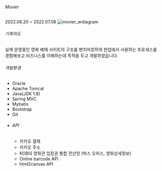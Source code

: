 <h6>Movier</h6>
<time>2022.06.20 ~ 2022.07.08</time>

<img alt="movier_erdiagram" src="https://user-images.githubusercontent.com/106262783/177227425-7eb50079-28bf-4d5a-acac-16f1a56258e5.png"/>

<h6>기획의도</h6>
<p>
	실제 운영중인 영화 예매 사이트의 구조를 벤치마킹하여 현업에서 사용하는 프로세스를 경험해보고 비즈니스를 이해하는데 목적을 두고 개발하였습니다.
</p>

<h6>개발환경</h6>
<ul>
	<li>Oracle</li>
	<li>Apache Tomcat</li>
	<li>Java(JDK 1.8)</li>
	<li>Spring MVC</li>
	<li>Mybatis</li>
	<li>Bootstrap</li>
	<li>Git</li>
	<li>
		<h6>API</h6>
		<ul>
			<li>카카오 결제</li>
			<li>카카오 주소</li>
			<li>KOBIS 영화관 입장권 통합 전산망 (박스 오피스, 영화상세정보)</li>
			<li>Online barcode API</li>
			<li>html2canvas API</li>
		</ul>
	</li>
</ul>
